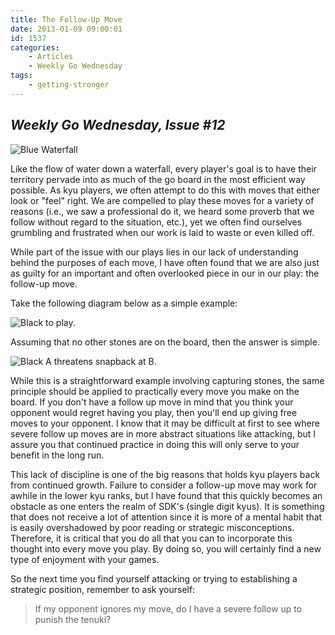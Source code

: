 ```yaml
---
title: The Follow-Up Move
date: 2013-01-09 09:00:01
id: 1537
categories:
	- Articles
	- Weekly Go Wednesday
tags:
	- getting-stronger
---
```


## _Weekly Go Wednesday, Issue #12_

![Blue Waterfall](/images/2013/01/wgw12.jpg)

Like the flow of water down a waterfall, every player's goal is to have their territory pervade into as much of the go board in the most efficient way possible. As kyu players, we often attempt to do this with moves that either look or "feel" right. We are compelled to play these moves for a variety of reasons (i.e., we saw a professional do it, we heard some proverb that we follow without regard to the situation, etc.), yet we often find ourselves grumbling and frustrated when our work is laid to waste or even killed off.

While part of the issue with our plays lies in our lack of understanding behind the purposes of each move, I have often found that we are also just as guilty for an important and often overlooked piece in our in our play: the follow-up move.

<!--more-->

Take the following diagram below as a simple example:

![Black to play.](/images/2013/01/wgw12-dia1.png)

Assuming that no other stones are on the board, then the answer is simple.

![Black A threatens snapback at B.](/images/2013/01/wgw12-dia2.png)

While this is a straightforward example involving capturing stones, the same principle should be applied to practically every move you make on the board. If you don't have a follow up move in mind that you think your opponent would regret having you play, then you'll end up giving free moves to your opponent. I know that it may be difficult at first to see where severe follow up moves are in more abstract situations like attacking, but I assure you that continued practice in doing this will only serve to your benefit in the long run.

This lack of discipline is one of the big reasons that holds kyu players back from continued growth. Failure to consider a follow-up move may work for awhile in the lower kyu ranks, but I have found that this quickly becomes an obstacle as one enters the realm of SDK's (single digit kyus). It is something that does not receive a lot of attention since it is more of a mental habit that is easily overshadowed by poor reading or strategic misconceptions. Therefore, it is critical that you do all that you can to incorporate this thought into every move you play. By doing so, you will certainly find a new type of enjoyment with your games.

So the next time you find yourself attacking or trying to establishing a strategic position, remember to ask yourself:

> If my opponent ignores my move, do I have a severe follow up to punish the tenuki?
